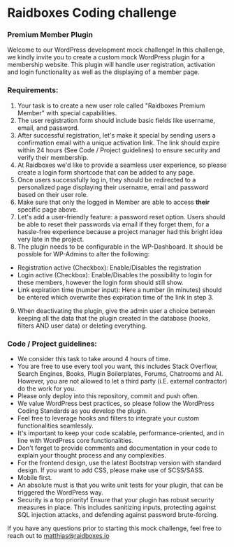 # Raidboxes Coding challenge

### Premium Member Plugin

Welcome to our WordPress development mock challenge!
In this challenge, we kindly invite you to create a custom mock WordPress plugin for a membership website.
This plugin will handle user registration, activation and login functionality as well as the displaying of a member page.

### Requirements:

1. Your task is to create a new user role called "Raidboxes Premium Member" with special capabilities.
2. The user registration form should include basic fields like username, email, and password.
3. After successful registration, let's make it special by sending users a confirmation email with a unique activation link. The link should expire within 24 hours (See Code / Project guidelines) to ensure security and verify their membership.
4. At Raidboxes we'd like to provide a seamless user experience, so please create a login form shortcode that can be added to any page.
5. Once users successfully log in, they should be redirected to a personalized page displaying their username, email and password based on their user role.
6. Make sure that only the logged in Member are able to access **their** specific page above.
7. Let's add a user-friendly feature: a password reset option. Users should be able to reset their passwords via email if they forget them, for a hassle-free experience because a project manager had this bright idea very late in the project.
8. The plugin needs to be configurable in the WP-Dashboard. It should be possible for WP-Admins to alter the following:
- Registration active (Checkbox): Enable/Disables the registration
- Login active (Checkbox): Enable/Disables the possibility to login for these members, however the login form should still show.
- Link expiration time (number input): Here a number (in minutes) should be entered which overwrite thes expiration time of the link in step 3.
9. When deactivating the plugin, give the admin user a choice between keeping all the data that the plugin created in the database (hooks, filters AND user data) or deleting everything.

### Code / Project guidelines:

- We consider this task to take around 4 hours of time.
- You are free to use every tool you want, this includes Stack Overflow, Search Engines, Books, Plugin Boilerplates, Forums, Chatrooms and AI. However, you are not allowed to let a third party (i.E. external contractor) do the work for you.
- Please only deploy into this repository, commit and push often.
- We value WordPress best practices, so please follow the WordPress Coding Standards as you develop the plugin.
- Feel free to leverage hooks and filters to integrate your custom functionalities seamlessly.
- It's important to keep your code scalable, performance-oriented, and in line with WordPress core functionalities.
- Don't forget to provide comments and documentation in your code to explain your thought process and any complexities.
- For the frontend design, use the latest Bootstrap version with standard design. If you want to add CSS, please make use of SCSS/SASS.
- Mobile first.
- An absolute must is that you write unit tests for your plugin, that can be triggered the WordPress way.
- Security is a top priority! Ensure that your plugin has robust security measures in place. This includes sanitizing inputs, protecting against SQL injection attacks, and defending against password brute-forcing.

If you have any questions prior to starting this mock challenge, feel free to reach out to matthias@raidboxes.io
